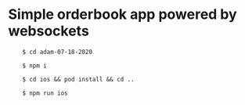 # Simple orderbook app powered by websockets

        $ cd adam-07-18-2020
        
        $ npm i

        $ cd ios && pod install && cd ..

        $ npm run ios



